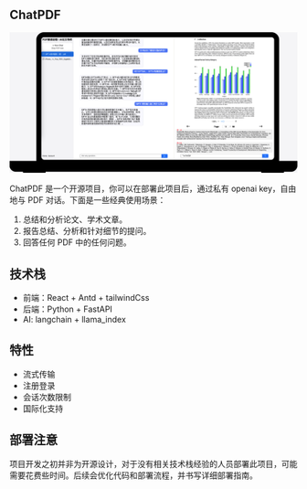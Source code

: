 ## ChatPDF
![preview](./preview/index.png)

ChatPDF 是一个开源项目，你可以在部署此项目后，通过私有 openai key，自由地与 PDF 对话。下面是一些经典使用场景：

1. 总结和分析论文、学术文章。
2. 报告总结、分析和针对细节的提问。
3. 回答任何 PDF 中的任何问题。

## 技术栈

- 前端：React + Antd + tailwindCss
- 后端：Python + FastAPI
- AI: langchain + llama_index

## 特性

- 流式传输
- 注册登录
- 会话次数限制
- 国际化支持

## 部署注意

项目开发之初并非为开源设计，对于没有相关技术栈经验的人员部署此项目，可能需要花费些时间。后续会优化代码和部署流程，并书写详细部署指南。
